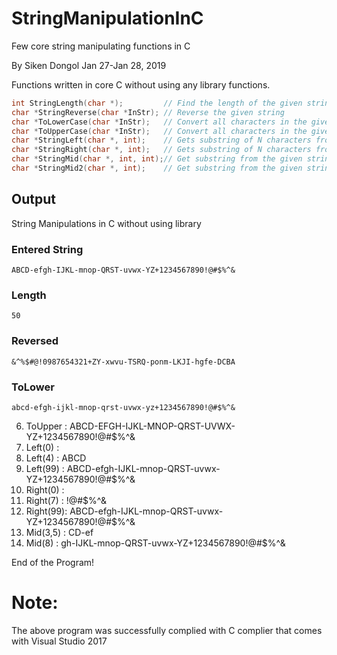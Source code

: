 # StringManipulationInC
Few core string manipulating functions in C

By Siken Dongol Jan 27-Jan 28, 2019

Functions written in core C without using any library functions.
```c
int StringLength(char *);         // Find the length of the given string
char *StringReverse(char *InStr); // Reverse the given string
char *ToLowerCase(char *InStr);   // Convert all characters in the given string to lowercase characters
char *ToUpperCase(char *InStr);   // Convert all characters in the given string to uppercase characters
char *StringLeft(char *, int);    // Gets substring of N characters from the given string from left
char *StringRight(char *, int);   // Gets substring of N characters from the given string from right
char *StringMid(char *, int, int);// Get substring from the given string from start position upto N characters
char *StringMid2(char *, int);    // Get substring from the given string from start position till end
```

## Output
String Manipulations in C without using library

### Entered String
```
ABCD-efgh-IJKL-mnop-QRST-uvwx-YZ+1234567890!@#$%^&
```

### Length
```
50
```

### Reversed
```
&^%$#@!0987654321+ZY-xwvu-TSRQ-ponm-LKJI-hgfe-DCBA
```

### ToLower
```
abcd-efgh-ijkl-mnop-qrst-uvwx-yz+1234567890!@#$%^&
```

6. ToUpper  : ABCD-EFGH-IJKL-MNOP-QRST-UVWX-YZ+1234567890!@#$%^&
7. Left(0)  :
8. Left(4)  : ABCD
9. Left(99) : ABCD-efgh-IJKL-mnop-QRST-uvwx-YZ+1234567890!@#$%^&
10. Right(0) :
11. Right(7) : !@#$%^&
12. Right(99): ABCD-efgh-IJKL-mnop-QRST-uvwx-YZ+1234567890!@#$%^&
13. Mid(3,5) : CD-ef
14. Mid(8)   : gh-IJKL-mnop-QRST-uvwx-YZ+1234567890!@#$%^&

End of the Program!

Note:
=====
The above program was successfully complied with C complier that comes with Visual Studio 2017
